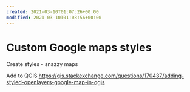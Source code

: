```yaml
---
created: 2021-03-10T01:07:26+00:00
modified: 2021-03-10T01:08:56+00:00
---
```


# Custom Google maps styles

Create styles - snazzy maps

Add to QGIS https://gis.stackexchange.com/questions/170437/adding-styled-openlayers-google-map-in-qgis